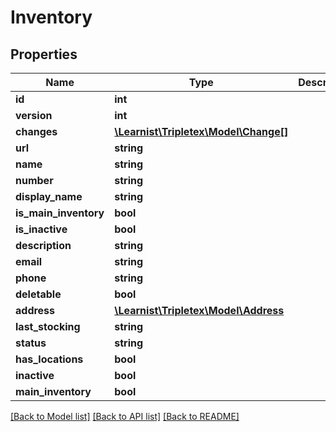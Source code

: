 # Inventory

## Properties
Name | Type | Description | Notes
------------ | ------------- | ------------- | -------------
**id** | **int** |  | [optional] 
**version** | **int** |  | [optional] 
**changes** | [**\Learnist\Tripletex\Model\Change[]**](Change.md) |  | [optional] 
**url** | **string** |  | [optional] 
**name** | **string** |  | 
**number** | **string** |  | [optional] 
**display_name** | **string** |  | [optional] 
**is_main_inventory** | **bool** |  | [optional] 
**is_inactive** | **bool** |  | [optional] 
**description** | **string** |  | [optional] 
**email** | **string** |  | [optional] 
**phone** | **string** |  | [optional] 
**deletable** | **bool** |  | [optional] 
**address** | [**\Learnist\Tripletex\Model\Address**](Address.md) |  | [optional] 
**last_stocking** | **string** |  | [optional] 
**status** | **string** |  | [optional] 
**has_locations** | **bool** |  | [optional] 
**inactive** | **bool** |  | [optional] 
**main_inventory** | **bool** |  | [optional] 

[[Back to Model list]](../../README.md#documentation-for-models) [[Back to API list]](../../README.md#documentation-for-api-endpoints) [[Back to README]](../../README.md)

